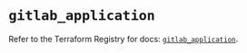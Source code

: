 # `gitlab_application`

Refer to the Terraform Registry for docs: [`gitlab_application`](https://registry.terraform.io/providers/gitlabhq/gitlab/18.5.0/docs/resources/application).
